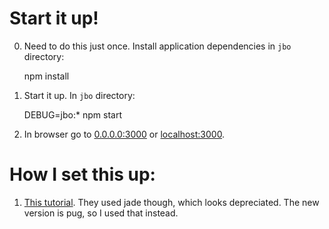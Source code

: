 # Start it up!

0. Need to do this just once.  Install application dependencies in `jbo` directory:

	npm install

1. Start it up.  In `jbo` directory:

	DEBUG=jbo:* npm start

2. In browser go to [0.0.0.0:3000](0.0.0.0:3000) or [localhost:3000](localhost:3000).


# How I set this up:
1. [This tutorial](http://cwbuecheler.com/web/tutorials/2013/node-express-mongo/).  They used
jade though, which looks depreciated.  The new version is pug, so I used that instead.
